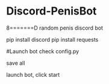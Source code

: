 # Discord-PenisBot
8=======D random penis discord bot 

pip install discord
pip install requests

#Launch bot
check config.py

save all

launch bot, click start
